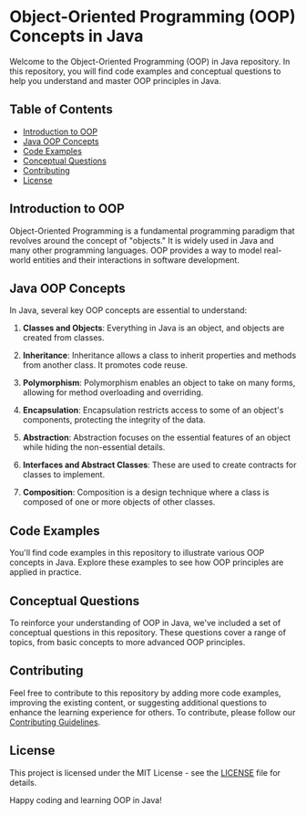 # Object-Oriented Programming (OOP) Concepts in Java

Welcome to the Object-Oriented Programming (OOP) in Java repository. In this repository, you will find code examples and conceptual questions to help you understand and master OOP principles in Java.

## Table of Contents
- [Introduction to OOP](#introduction-to-oop)
- [Java OOP Concepts](#java-oop-concepts)
- [Code Examples](#code-examples)
- [Conceptual Questions](#conceptual-questions)
- [Contributing](#contributing)
- [License](#license)

## Introduction to OOP

Object-Oriented Programming is a fundamental programming paradigm that revolves around the concept of "objects." It is widely used in Java and many other programming languages. OOP provides a way to model real-world entities and their interactions in software development.

## Java OOP Concepts

In Java, several key OOP concepts are essential to understand:

1. **Classes and Objects**: Everything in Java is an object, and objects are created from classes.

2. **Inheritance**: Inheritance allows a class to inherit properties and methods from another class. It promotes code reuse.

3. **Polymorphism**: Polymorphism enables an object to take on many forms, allowing for method overloading and overriding.

4. **Encapsulation**: Encapsulation restricts access to some of an object's components, protecting the integrity of the data.

5. **Abstraction**: Abstraction focuses on the essential features of an object while hiding the non-essential details.

6. **Interfaces and Abstract Classes**: These are used to create contracts for classes to implement.

7. **Composition**: Composition is a design technique where a class is composed of one or more objects of other classes.

## Code Examples

You'll find code examples in this repository to illustrate various OOP concepts in Java. Explore these examples to see how OOP principles are applied in practice.

## Conceptual Questions

To reinforce your understanding of OOP in Java, we've included a set of conceptual questions in this repository. These questions cover a range of topics, from basic concepts to more advanced OOP principles.

## Contributing

Feel free to contribute to this repository by adding more code examples, improving the existing content, or suggesting additional questions to enhance the learning experience for others. To contribute, please follow our [Contributing Guidelines](CONTRIBUTING.md).

## License

This project is licensed under the MIT License - see the [LICENSE](LICENSE) file for details.

Happy coding and learning OOP in Java!
